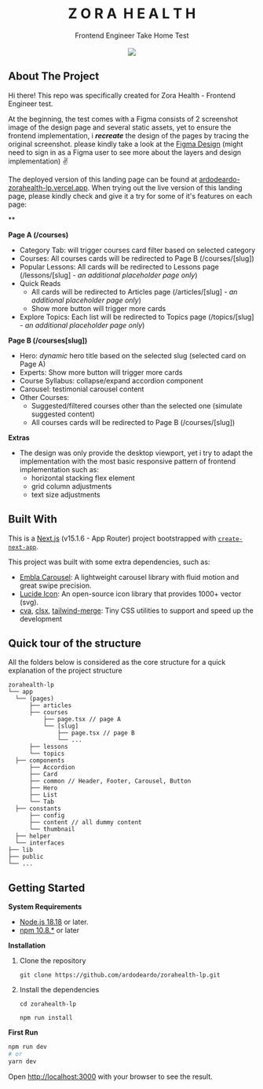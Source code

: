 <div align="center">
  <h1 align="center" style="font-weight:bold">Z O R A&nbsp;&nbsp;H E A L T H</h1>
  <p align="center">
    Frontend Engineer Take Home Test
    <br /><br />
    <img src="https://github-production-user-asset-6210df.s3.amazonaws.com/61144146/406743365-838acbea-091b-412d-8e7b-15834774a31a.png?X-Amz-Algorithm=AWS4-HMAC-SHA256&X-Amz-Credential=AKIAVCODYLSA53PQK4ZA%2F20250126%2Fus-east-1%2Fs3%2Faws4_request&X-Amz-Date=20250126T153630Z&X-Amz-Expires=300&X-Amz-Signature=27f67f700fae3102307214c1751cbf0414997b41ace8027069cef03d99ec41e9&X-Amz-SignedHeaders=host">
  </p>
</div>


## About The Project
Hi there!
This repo was specifically created for Zora Health - Frontend Engineer test. 

At the beginning, the test comes with a Figma consists of 2 screenshot image of the design page and several static assets, yet to ensure the frontend implementation, i **_recreate_** the design of the pages by tracing the original screenshot. please kindly take a look at the [Figma Design](https://www.figma.com/design/BwFcOEQSBZjsEkfNkTS37N/ardodeardo---Zora-Health?node-id=1302-6&t=eIA1tCTKh8uzOSvG-1) (might need to sign in as a Figma user to see more about the layers and design implementation) :v:

The deployed version of this landing page can be found at [ardodeardo-zorahealth-lp.vercel.app](https://ardodeardo-zorahealth-lp.vercel.app/). When trying out the live version of this landing page, please kindly check and give it a try for some of it's features on each page:

**

**Page A (/courses)**
 - Category Tab: will trigger courses card filter based on selected category
 - Courses: All courses cards will be redirected to Page B (/courses/[slug])
 - Popular Lessons: All cards will be redirected to Lessons page (/lessons/[slug] - *an additional placeholder page only*) 
 - Quick Reads
	 - All cards will be redirected to Articles page (/articles/[slug] - *an additional placeholder page only*)
	 - Show more button will trigger more cards
- Explore Topics: Each list will be redirected to Topics page (/topics/[slug] - *an additional placeholder page only*) 

**Page B (/courses[slug])**
- Hero: *dynamic* hero title based on the selected slug (selected card on Page A)
- Experts: Show more button will trigger more cards
- Course Syllabus: collapse/expand accordion component
- Carousel: testimonial carousel content
- Other Courses: 
	- Suggested/filtered courses other than the selected one (simulate suggested content)
	- All courses cards will be redirected to Page B (/courses/[slug])

**Extras**
 - The design was only provide the desktop viewport, yet i try to adapt the implementation with the most basic responsive pattern of frontend implementation such as: 
	 - horizontal stacking flex element
	 - grid column adjustments
	 - text size adjustments

## Built With
This is a [Next.js](https://nextjs.org/) (v15.1.6 - App Router) project bootstrapped with [`create-next-app`](https://github.com/vercel/next.js/tree/canary/packages/create-next-app).

This project was built with some extra dependencies, such as:
 - [Embla Carousel](https://www.embla-carousel.com/): A lightweight carousel library with fluid motion and great swipe precision.
 - [Lucide Icon](https://lucide.dev/guide/): An open-source icon library that provides 1000+ vector (svg).
 - [cva](https://cva.style/docs), [clsx](https://www.npmjs.com/package/clsx), [tailwind-merge](https://www.npmjs.com/package/clsx): Tiny CSS utilities to support and speed up the development


## Quick tour of the structure

All the folders below is considered as the core structure for a quick explanation of the project structure

```
zorahealth-lp
└── app
  └── (pages)
	  ├── articles
	  ├── courses
		  ├── page.tsx // page A
		  └── [slug]
			  ├── page.tsx // page B
			  └── ...
	  ├── lessons
	  └── topics
  ├── components
	  ├── Accordion
	  ├── Card
	  ├── common // Header, Footer, Carousel, Button
	  ├── Hero
	  ├── List
	  └── Tab
  ├── constants
	  ├── config
	  ├── content // all dummy content
	  └── thumbnail
  ├── helper
  └── interfaces
├── lib
├── public
└── ...
```

## Getting Started

**System Requirements**
-   [Node.js 18.18](https://nodejs.org/)  or later.
-  [npm 10.8.*](https://www.npmjs.com/)  or later

**Installation**
 1. Clone the repository
	 ```
	 git clone https://github.com/ardodeardo/zorahealth-lp.git
	 ```
 2. Install the dependencies
	 ```
	 cd zorahealth-lp
	 ```
	 ```
	 npm run install
	 ```

**First Run**

```bash
npm run dev
# or
yarn dev
```

Open [http://localhost:3000](http://localhost:3000) with your browser to see the result.

